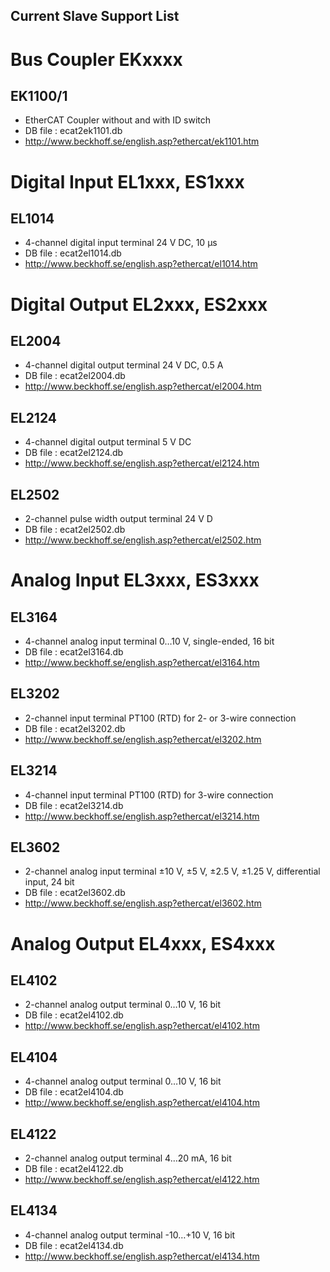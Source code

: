 Current Slave Support List
---

# Bus Coupler EKxxxx

## EK1100/1
* EtherCAT Coupler without and with ID switch
* DB file : ecat2ek1101.db
* http://www.beckhoff.se/english.asp?ethercat/ek1101.htm


# Digital Input EL1xxx, ES1xxx
## EL1014
* 4-channel digital input terminal 24 V DC, 10 µs
* DB file : ecat2el1014.db
* http://www.beckhoff.se/english.asp?ethercat/el1014.htm

# Digital Output EL2xxx, ES2xxx
## EL2004
* 4-channel digital output terminal 24 V DC, 0.5 A
* DB file : ecat2el2004.db
* http://www.beckhoff.se/english.asp?ethercat/el2004.htm

## EL2124
* 4-channel digital output terminal 5 V DC
* DB file : ecat2el2124.db
* http://www.beckhoff.se/english.asp?ethercat/el2124.htm

## EL2502
* 2-channel pulse width output terminal 24 V D
* DB file : ecat2el2502.db
* http://www.beckhoff.se/english.asp?ethercat/el2502.htm

# Analog Input EL3xxx, ES3xxx

## EL3164
* 4-channel analog input terminal 0…10 V, single-ended, 16 bit
* DB file : ecat2el3164.db
* http://www.beckhoff.se/english.asp?ethercat/el3164.htm

## EL3202
* 2-channel input terminal PT100 (RTD) for 2- or 3-wire connection
* DB file : ecat2el3202.db
* http://www.beckhoff.se/english.asp?ethercat/el3202.htm

## EL3214
* 4-channel input terminal PT100 (RTD) for 3-wire connection
* DB file : ecat2el3214.db
* http://www.beckhoff.se/english.asp?ethercat/el3214.htm

## EL3602
* 2-channel analog input terminal ±10 V, ±5 V, ±2.5 V, ±1.25 V, differential input, 24 bit
* DB file : ecat2el3602.db
* http://www.beckhoff.se/english.asp?ethercat/el3602.htm

# Analog Output EL4xxx, ES4xxx

## EL4102
* 2-channel analog output terminal 0…10 V, 16 bit
* DB file : ecat2el4102.db
* http://www.beckhoff.se/english.asp?ethercat/el4102.htm

## EL4104
* 4-channel analog output terminal 0…10 V, 16 bit
* DB file : ecat2el4104.db
* http://www.beckhoff.se/english.asp?ethercat/el4104.htm

## EL4122
* 2-channel analog output terminal 4…20 mA, 16 bit
* DB file : ecat2el4122.db
* http://www.beckhoff.se/english.asp?ethercat/el4122.htm

## EL4134
* 4-channel analog output terminal -10…+10 V, 16 bit
* DB file : ecat2el4134.db
* http://www.beckhoff.se/english.asp?ethercat/el4134.htm


